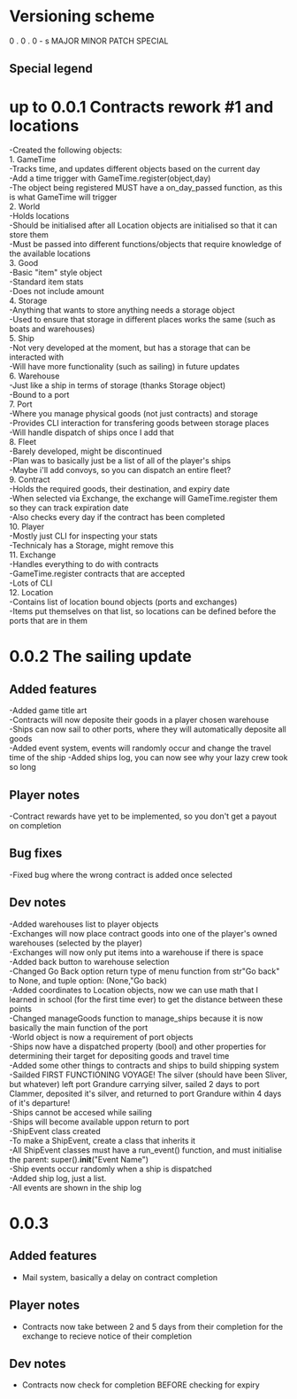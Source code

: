 # Versioning scheme  
  0    .    0    .    0    -    s
MAJOR     MINOR     PATCH    SPECIAL

## Special legend


# up to 0.0.1 Contracts rework #1 and locations
-Created the following objects:  
    1. GameTime  
        -Tracks time, and updates different objects based on the current day  
        -Add a time trigger with GameTime.register(object,day)  
        -The object being registered MUST have a on_day_passed function, as this is what GameTime will trigger  
    2. World  
        -Holds locations  
        -Should be initialised after all Location objects are initialised so that it can store them  
        -Must be passed into different functions/objects that require knowledge of the available locations    
    3. Good  
        -Basic "item" style object  
        -Standard item stats   
        -Does not include amount  
    4. Storage  
        -Anything that wants to store anything needs a storage object  
        -Used to ensure that storage in different places works the same (such as boats and warehouses)  
    5. Ship  
        -Not very developed at the moment, but has a storage that can be interacted with  
        -Will have more functionality (such as sailing) in future updates  
    6. Warehouse  
        -Just like a ship in terms of storage (thanks Storage object)  
        -Bound to a port  
    7. Port  
        -Where you manage physical goods (not just contracts) and storage  
        -Provides CLI interaction for transfering goods between storage places  
        -Will handle dispatch of ships once I add that  
    8. Fleet  
        -Barely developed, might be discontinued  
        -Plan was to basically just be a list of all of the player's ships  
        -Maybe i'll add convoys, so you can dispatch an entire fleet?  
    9. Contract  
        -Holds the required goods, their destination, and expiry date  
        -When selected via Exchange, the exchange will GameTime.register them so they can track expiration date  
        -Also checks every day if the contract has been completed  
    10. Player  
        -Mostly just CLI for inspecting your stats  
        -Technicaly has a Storage, might remove this  
    11. Exchange  
        -Handles everything to do with contracts  
        -GameTime.register contracts that are accepted  
        -Lots of CLI  
    12. Location  
        -Contains list of location bound objects (ports and exchanges)  
        -Items put themselves on that list, so locations can be defined before the ports that are in them  
  
# 0.0.2 The sailing update
## Added features  
-Added game title art  
-Contracts will now deposite their goods in a player chosen warehouse  
-Ships can now sail to other ports, where they will automatically deposite all goods  
-Added event system, events will randomly occur and change the travel time of the ship
-Added ships log, you can now see why your lazy crew took so long

## Player notes  
-Contract rewards have yet to be implemented, so you don't get a payout on completion
  
## Bug fixes
-Fixed bug where the wrong contract is added once selected  
  
## Dev notes  
-Added warehouses list to player objects  
-Exchanges will now place contract goods into one of the player's owned warehouses (selected by the player)  
-Exchanges will now only put items into a warehouse if there is space  
-Added back button to warehouse selection  
-Changed Go Back option return type of menu function from str"Go back" to None, and tuple option: (None,"Go back)  
-Added coordinates to Location objects, now we can use math that I learned in school (for the first time ever) to get the distance between these points  
-Changed manageGoods function to manage_ships because it is now basically the main function of the port  
-World object is now a requirement of port objects  
-Ships now have a dispatched property (bool) and other properties for determining their target for depositing goods and travel time  
-Added some other things to contracts and ships to build shipping system  
-Sailded FIRST FUNCTIONING VOYAGE! The silver (should have been Sliver, but whatever) left port Grandure carrying silver, sailed 2 days to port Clammer, deposited it's silver, and returned to port Grandure within 4 days of it's departure!  
-Ships cannot be accesed while sailing  
-Ships will become available uppon return to port  
-ShipEvent class created  
-To make a ShipEvent, create a class that inherits it  
-All ShipEvent classes must have a run_event() function, and must initialise the parent: super().__init__("Event Name")  
-Ship events occur randomly when a ship is dispatched  
-Added ship log, just a list.  
-All events are shown in the ship log  

# 0.0.3  
## Added features 
 - Mail system, basically a delay on contract completion   
## Player notes  
- Contracts now take between 2 and 5 days from their completion for the exchange to recieve notice of their completion  
## Dev notes  
- Contracts now check for completion BEFORE checking for expiry